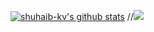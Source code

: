 
[![shuhaib-kv's github stats](https://github-readme-stats.vercel.app/api?username=shuhaib-kv&theme=dark&show_icons=true)](https://github.com/shuhaib-kv)
//![](https://github-readme-stats.vercel.app/api/top-langs/?username=shuhaib-kv&theme=dark&hide_border=false&include_all_commits=false&count_private=false&layout=compact)
